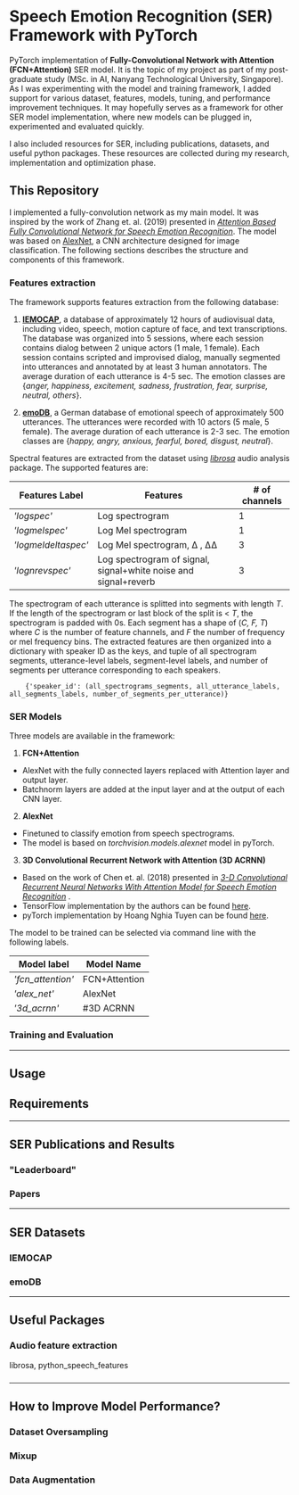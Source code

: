 # Speech Emotion Recognition (SER) Framework with PyTorch

PyTorch implementation of __Fully-Convolutional Network with Attention (FCN+Attention)__ SER model. It is the topic of my project as part of my post-graduate study (MSc. in AI, Nanyang Technological University, Singapore). As I was experimenting with the model and training framework, I added support for various dataset, features, models, tuning, and performance improvement techniques. It may hopefully serves as a framework for other SER model implementation, where new models can be plugged in, experimented and evaluated quickly.   

I also included resources for SER, including publications, datasets, and useful python packages. These resources are collected during my research, implementation and optimization phase. 


## This Repository

I implemented a fully-convolution network as my main model. It was inspired by the work of Zhang et. al. (2019) presented in [*Attention Based Fully Convolutional Network for Speech Emotion Recognition*](https://arxiv.org/abs/1806.01506). The model was based on [AlexNet](https://papers.nips.cc/paper/4824-imagenet-classification-with-deep-convolutional-neural-networks.pdf), a CNN architecture designed for image classification. The following sections describes the structure and components of this framework.

### Features extraction

The framework supports features extraction from the following database:

1. [__IEMOCAP__](https://sail.usc.edu/iemocap/), a database of approximately 12 hours of audiovisual data, including video, speech, motion capture of face, and text transcriptions. The database was organized into 5 sessions, where each session contains dialog between 2 unique actors (1 male, 1 female). Each session contains scripted and improvised dialog, manually segmented into utterances and annotated by at least 3 human annotators. The average duration of each utterance is 4-5 sec. The emotion classes are {*anger, happiness, excitement, sadness, frustration, fear, surprise, neutral, others*}.

2. [__emoDB__](http://www.emodb.bilderbar.info/start.html), a German database of emotional speech of approximately 500 utterances. The utterances were recorded with 10 actors (5 male, 5 female). The average duration of each utterance is 2-3 sec. The emotion classes are {*happy, angry, anxious, fearful, bored, disgust, neutral*}.

Spectral features are extracted from the dataset using [*librosa*](https://librosa.org) audio analysis package. The supported features are:

|Features Label|Features|# of channels|
|-----|--------|-------------|
|*'logspec'* |Log spectrogram |1 |
|*'logmelspec'* |Log Mel spectrogram |1 |
|*'logmeldeltaspec'* |Log Mel spectrogram, ∆ , ∆∆ |3 |
|*'lognrevspec'* |Log spectrogram of signal, signal+white noise and signal+reverb |3 |

The spectrogram of each utterance is splitted into segments with length *T*. If the length of the spectrogram or last block of the split is < *T*, the spectrogram is padded with 0s. Each segment has a shape of (*C, F, T*) where *C* is the number of feature channels, and *F* the number of frequency or mel frequency bins. The extracted features are then organized into a dictionary with speaker ID as the keys, and tuple of all spectrogram segments, utterance-level labels, segment-level labels, and number of segments per utterance corresponding to each speakers.

        {'speaker_id': (all_spectrograms_segments, all_utterance_labels, all_segments_labels, number_of_segments_per_utterance)}


### SER Models

Three models are available in the framework:  

1. __FCN+Attention__
- AlexNet with the fully connected layers replaced with Attention layer and output layer.
- Batchnorm layers are added at the input layer and at the output of each CNN layer.

2. __AlexNet__ 
- Finetuned to classify emotion from speech spectrograms. 
- The model is based on *torchvision.models.alexnet* model in pyTorch.

3. __3D Convolutional Recurrent Network with Attention (3D ACRNN)__
- Based on the work of Chen et. al. (2018) presented in [*3-D Convolutional Recurrent Neural Networks With Attention Model for Speech Emotion Recognition*](https://www.researchgate.net/publication/326638635_3-D_Convolutional_Recurrent_Neural_Networks_With_Attention_Model_for_Speech_Emotion_Recognition) . 
- TensorFlow implementation by the authors can be found [here](https://github.com/xuanjihe/speech-emotion-recognition).
- pyTorch implementation by Hoang Nghia Tuyen can be found [here](https://github.com/NTU-SER/speech_utils). 


The model to be trained can be selected via command line with the following labels.

|Model label|Model Name|
|-----------|----------|
|*'fcn_attention'*|FCN+Attention|
|*'alex_net'*|AlexNet|
|*'3d_acrnn'*|#3D ACRNN|

### Training and Evaluation


------------------------------------
## Usage

## Requirements

------------------------------------
## SER Publications and Results

### "Leaderboard"

### Papers

------------------------------------
## SER Datasets

### IEMOCAP

### emoDB

------------------------------------
## Useful Packages

### Audio feature extraction

librosa, python_speech_features

### 

------------------------------------
## How to Improve Model Performance?

### Dataset Oversampling

### Mixup

### Data Augmentation






